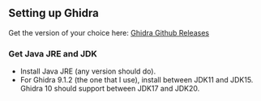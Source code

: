 ## Setting up Ghidra
Get the version of your choice here: [Ghidra Github Releases](https://github.com/NationalSecurityAgency/ghidra/releases)

### Get Java JRE and JDK
- Install Java JRE (any version should do).
- For Ghidra 9.1.2 (the one that I use), install between JDK11 and JDK15. Ghidra 10 should support between JDK17 and JDK20.

